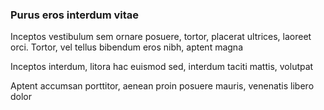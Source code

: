 ### Purus eros interdum vitae

Inceptos vestibulum sem ornare posuere, tortor, placerat ultrices, laoreet orci. Tortor, vel tellus bibendum eros nibh, aptent magna

Inceptos interdum, litora hac euismod sed, interdum taciti mattis, volutpat

Aptent accumsan porttitor, aenean proin posuere mauris, venenatis libero dolor


